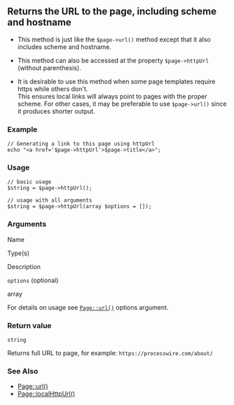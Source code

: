 Returns the URL to the page, including scheme and hostname
----------------------------------------------------------

*   This method is just like the `$page->url()` method except that it also includes scheme and hostname.
    
*   This method can also be accessed at the property `$page->httpUrl` (without parenthesis).
    
*   It is desirable to use this method when some page templates require https while others don't.  
    This ensures local links will always point to pages with the proper scheme. For other cases, it may be preferable to use `$page->url()` since it produces shorter output.
    

### Example

    // Generating a link to this page using httpUrl
    echo "<a href='$page->httpUrl'>$page->title</a>"; 

### Usage

    // basic usage
    $string = $page->httpUrl();
    
    // usage with all arguments
    $string = $page->httpUrl(array $options = []);

### Arguments

Name

Type(s)

Description

`options` (optional)

array

For details on usage see [`Page::url()`](/api/ref/page/url/) options argument.

### Return value

`string`

Returns full URL to page, for example: `https://processwire.com/about/`

### See Also

*   [Page::url()](/api/ref/page/url/)
*   [Page::localHttpUrl()](/api/ref/page/local-http-url/)

